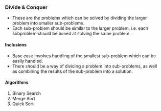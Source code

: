 ### Divide & Conquer

- These are the problems which can be solved by dividing the larger problem into smaller sub-problems.
- Each sub-problem should be similar to the larger problem, i.e. each subproblem should be aimed at solving the same problem.

#### Inclusions

- Base case involves handling of the smallest sub-problem which can be easily handled.
- There should be a way of dividing a problem into sub-problems, as well as combining the results of the sub-problem into a solution.

#### Algorithms

1. Binary Search
2. Merge Sort
3. Quick Sort
